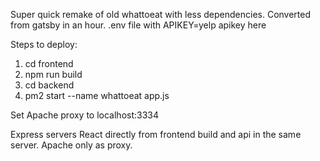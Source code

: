 Super quick remake of old whattoeat with less dependencies. Converted from gatsby in an hour.
.env file with APIKEY=yelp apikey here

Steps to deploy:
1. cd frontend
2. npm run build
3. cd backend
4. pm2 start --name whattoeat app.js

Set Apache proxy to localhost:3334

Express servers React directly from frontend build and api in the same server. Apache only as proxy.